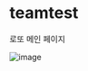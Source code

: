 # teamtest
로또 메인 페이지

![image](https://github.com/tlakd/teamtest/assets/134483851/2e98b430-95d2-40df-aaf2-82c390120b6a)

